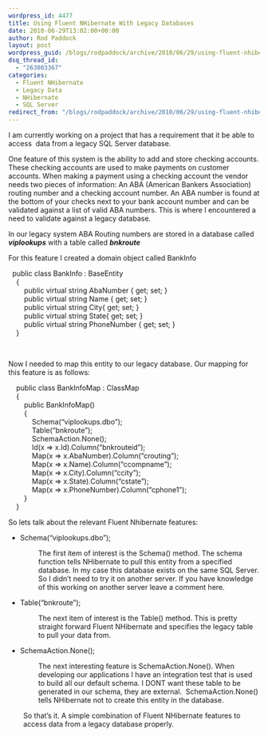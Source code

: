 ```yaml
---
wordpress_id: 4477
title: Using Fluent NHibernate With Legacy Databases
date: 2010-06-29T13:02:00+00:00
author: Rod Paddock
layout: post
wordpress_guid: /blogs/rodpaddock/archive/2010/06/29/using-fluent-nhibernate-with-legacy-databases.aspx
dsq_thread_id:
  - "263003367"
categories:
  - Fluent NHibernate
  - Legacy Data
  - NHibernate
  - SQL Server
redirect_from: "/blogs/rodpaddock/archive/2010/06/29/using-fluent-nhibernate-with-legacy-databases.aspx/"
---
```

I am currently working on a project that has a requirement that it be able to access&nbsp; data from a legacy SQL Server database.

One feature of this system is the ability to add and store checking accounts. These checking accounts are used to make payments on customer accounts. When making a payment using a checking account the vendor needs two pieces of information: An ABA (American Bankers Association) routing number and a checking account number. An ABA number is found at the bottom of your checks next to your bank account number and can be validated against a list of valid ABA numbers. This is where I encountered a need to validate against a legacy database.

In our legacy system ABA Routing numbers are stored in a database called **_viplookups_** with a table called _**bnkroute**_

For this feature I created a domain object called BankInfo

&nbsp; public class BankInfo : BaseEntity  
&nbsp;&nbsp;&nbsp; {  
&nbsp;&nbsp;&nbsp;&nbsp;&nbsp;&nbsp;&nbsp; public virtual string AbaNumber { get; set; }  
&nbsp;&nbsp;&nbsp;&nbsp;&nbsp;&nbsp;&nbsp; public virtual string Name { get; set; }  
&nbsp;&nbsp;&nbsp;&nbsp;&nbsp;&nbsp;&nbsp; public virtual string City{ get; set; }  
&nbsp;&nbsp;&nbsp;&nbsp;&nbsp;&nbsp;&nbsp; public virtual string State{ get; set; }  
&nbsp;&nbsp;&nbsp;&nbsp;&nbsp;&nbsp;&nbsp; public virtual string PhoneNumber { get; set; }  
&nbsp;&nbsp;&nbsp; }

&nbsp;

Now I needed to map this entity to our legacy database. Our mapping for this feature is as follows:

&nbsp;&nbsp;&nbsp; public class BankInfoMap : ClassMap<BankInfo>  
&nbsp;&nbsp;&nbsp; {  
&nbsp;&nbsp;&nbsp;&nbsp;&nbsp;&nbsp;&nbsp; public BankInfoMap()  
&nbsp;&nbsp;&nbsp;&nbsp;&nbsp;&nbsp;&nbsp; {  
&nbsp;&nbsp;&nbsp;&nbsp;&nbsp;&nbsp;&nbsp;&nbsp;&nbsp;&nbsp;&nbsp; Schema(&#8220;viplookups.dbo&#8221;);  
&nbsp;&nbsp;&nbsp;&nbsp;&nbsp;&nbsp;&nbsp;&nbsp;&nbsp;&nbsp;&nbsp; Table(&#8220;bnkroute&#8221;);  
&nbsp;&nbsp;&nbsp;&nbsp;&nbsp;&nbsp;&nbsp;&nbsp;&nbsp;&nbsp;&nbsp; SchemaAction.None();  
&nbsp;&nbsp;&nbsp;&nbsp;&nbsp;&nbsp;&nbsp;&nbsp;&nbsp;&nbsp;&nbsp; Id(x => x.Id).Column(&#8220;bnkrouteid&#8221;);  
&nbsp;&nbsp;&nbsp;&nbsp;&nbsp;&nbsp;&nbsp;&nbsp;&nbsp;&nbsp;&nbsp; Map(x => x.AbaNumber).Column(&#8220;crouting&#8221;);  
&nbsp;&nbsp;&nbsp;&nbsp;&nbsp;&nbsp;&nbsp;&nbsp;&nbsp;&nbsp;&nbsp; Map(x => x.Name).Column(&#8220;ccompname&#8221;);  
&nbsp;&nbsp;&nbsp;&nbsp;&nbsp;&nbsp;&nbsp;&nbsp;&nbsp;&nbsp;&nbsp; Map(x => x.City).Column(&#8220;ccity&#8221;);  
&nbsp;&nbsp;&nbsp;&nbsp;&nbsp;&nbsp;&nbsp;&nbsp;&nbsp;&nbsp;&nbsp; Map(x => x.State).Column(&#8220;cstate&#8221;);  
&nbsp;&nbsp;&nbsp;&nbsp;&nbsp;&nbsp;&nbsp;&nbsp;&nbsp;&nbsp;&nbsp; Map(x => x.PhoneNumber).Column(&#8220;cphone1&#8221;);  
&nbsp;&nbsp;&nbsp;&nbsp;&nbsp;&nbsp;&nbsp; }  
&nbsp;&nbsp;&nbsp; }

So lets talk about the relevant Fluent Nhibernate features:

  * Schema(&#8220;viplookups.dbo&#8221;);

<p style="padding-left: 60px">
  The first item of interest is the Schema() method. The schema function tells NHibernate to pull this entity from a specified database. In my case this database exists on the same SQL Server. So I didn&#8217;t need to try it on another server. If you have knowledge of this working on another server leave a comment here.
</p>

  * Table(&#8220;bnkroute&#8221;);

<p style="padding-left: 60px">
  The next item of interest is the Table() method. This is pretty straight forward Fluent NHibernate and specifies the legacy table to pull your data from.
</p>

  * SchemaAction.None();

<p style="padding-left: 60px">
  The next interesting feature is SchemaAction.None(). When developing our applications I have an integration test that is used to build all our default schema. I DONT want these table to be generated in our schema, they are external.&nbsp; SchemaAction.None() tells NHibernate not to create this entity in the database.
</p>

<p style="padding-left: 30px">
  So that&#8217;s it. A simple combination of Fluent NHibernate features to access data from a legacy database properly.
</p>

<p style="padding-left: 30px">
  &nbsp;
</p>

<p style="padding-left: 30px">
  &nbsp;
</p>

<p style="padding-left: 60px">
  &nbsp;
</p>

&nbsp;

&nbsp;